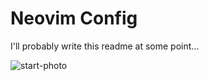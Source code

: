 # Neovim Config

I'll probably write this readme at some point...


![start-photo](https://github.com/parzevaI/Zenvim/assets/66918776/d2d830aa-22b9-4d46-82b1-9b071aa62ac8)


